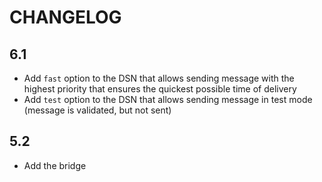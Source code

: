 CHANGELOG
=========

6.1
---

 * Add `fast` option to the DSN that allows sending message with the highest priority that ensures the quickest possible time of delivery
 * Add `test` option to the DSN that allows sending message in test mode (message is validated, but not sent)

5.2
---

 * Add the bridge
